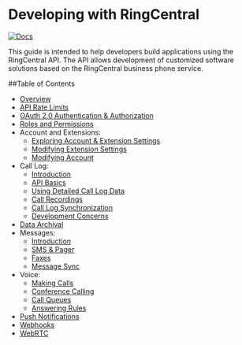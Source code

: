 # Developing with RingCentral

[![Docs][docs-readthedocs-svg]][docs-readthedocs-link]

This guide is intended to help developers build applications using the RingCentral API. The API allows development of customized software solutions based on the RingCentral business phone service.

##Table of Contents
* [Overview](docs/overview.md)
* [API Rate Limits](docs/rate_limits.md)
* [OAuth 2.0 Authentication & Authorization](docs/oauth.md)
* [Roles and Permissions](docs/roles_and_permissions.md)
* Account and Extensions:
    * [Exploring Account & Extension Settings](docs/account_extension.md)
    * [Modifying Extension Settings](docs/modifying_extension.md)
    * [Modifying Account](docs/modifying_account.md)
* Call Log:
    * [Introduction](docs/calllog_introduction.md)
    * [API Basics](docs/calllog_api-basics.md)
    * [Using Detailed Call Log Data](docs/calllog_detailed-call-logs.md)
    * [Call Recordings](docs/calllog_call-recordings.md)
    * [Call Log Synchronization](docs/calllog_sync.md)
    * [Development Concerns](docs/calllog_development-concerns.md)
* [Data Archival](docs/dataArchival.md)
* Messages:
    * [Introduction](docs/messages_introduction.md)
    * [SMS & Pager](docs/messages_sms-and-pager.md)
    * [Faxes](docs/messages_faxes.md)
    * [Message Sync](docs/messages_sync.md)
* Voice:
    * [Making Calls](docs/making_calls.md)
    * [Conference Calling](docs/conference.md)
    * [Call Queues](docs/call_queue.md)
    * [Answering Rules](docs/answering_rules.md)
* [Push Notifications](docs/notifications.md)
* [Webhooks](docs/webhooks.md)
* [WebRTC](docs/webRTC.md)

 [docs-readthedocs-svg]: https://img.shields.io/badge/docs-readthedocs-blue.svg
 [docs-readthedocs-link]: http://ringcentral-api-docs.readthedocs.org/
 
